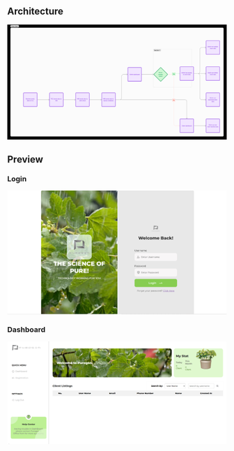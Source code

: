 ## Architecture

![architecture](./assets/architecture.png)

## Preview

### Login
![architecture](./assets/preview_login.png)

### Dashboard
![architecture](./assets/preview_dashboard.png)
